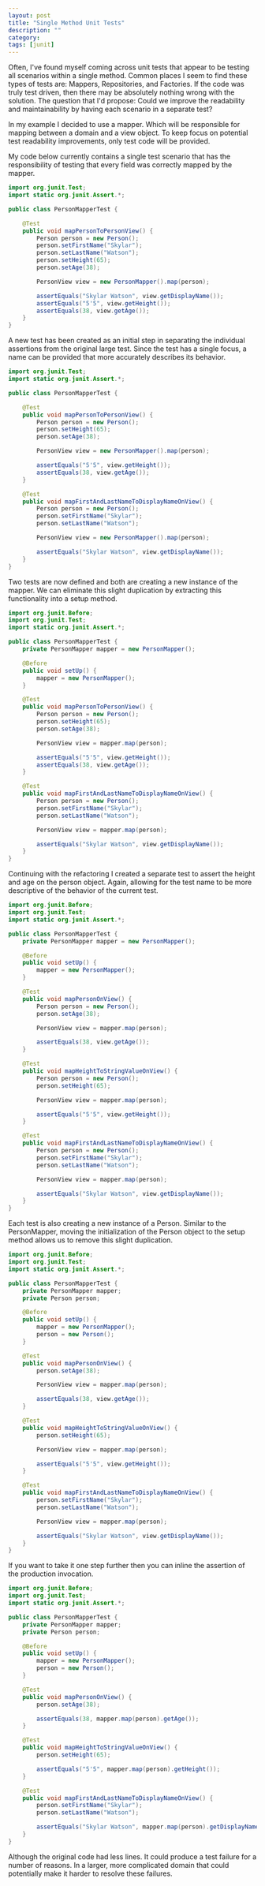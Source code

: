 ```yaml
---
layout: post
title: "Single Method Unit Tests"
description: ""
category:
tags: [junit]
---
```

Often, I've found myself coming across unit tests that appear to be testing all scenarios within a single method. Common places I seem to find these types of tests are: Mappers, Repositories, and Factories. If the code was truly test driven, then there may be absolutely nothing wrong with the solution. The question that  I'd propose: Could we improve the readability and maintainability by having each scenario in a separate test?

In my example I decided to use a mapper. Which will be responsible for mapping between a domain and a view object. To keep focus on potential test readability improvements, only test code will be provided.

My code below currently contains a single test scenario that has the responsibility of testing that every field was correctly mapped by the mapper.

```java
import org.junit.Test;
import static org.junit.Assert.*;

public class PersonMapperTest {

    @Test
    public void mapPersonToPersonView() {
        Person person = new Person();
        person.setFirstName("Skylar");
        person.setLastName("Watson");
        person.setHeight(65);
        person.setAge(38);

        PersonView view = new PersonMapper().map(person);

        assertEquals("Skylar Watson", view.getDisplayName());
        assertEquals("5'5", view.getHeight());
        assertEquals(38, view.getAge());
    }
}
```

A new test has been created as an initial step in separating the individual assertions from the original large test. Since the test has a single focus, a name can be provided that more accurately describes its behavior.

```java
import org.junit.Test;
import static org.junit.Assert.*;

public class PersonMapperTest {

    @Test
    public void mapPersonToPersonView() {
        Person person = new Person();
        person.setHeight(65);
        person.setAge(38);

        PersonView view = new PersonMapper().map(person);

        assertEquals("5'5", view.getHeight());
        assertEquals(38, view.getAge());
    }

    @Test
    public void mapFirstAndLastNameToDisplayNameOnView() {
        Person person = new Person();
        person.setFirstName("Skylar");
        person.setLastName("Watson");

        PersonView view = new PersonMapper().map(person);

        assertEquals("Skylar Watson", view.getDisplayName());
    }
}
```

Two tests are now defined and both are creating a new instance of the mapper. We can eliminate this slight duplication by extracting this functionality into a setup method.

```java
import org.junit.Before;
import org.junit.Test;
import static org.junit.Assert.*;

public class PersonMapperTest {
    private PersonMapper mapper = new PersonMapper();

    @Before
    public void setUp() {
        mapper = new PersonMapper();
    }

    @Test
    public void mapPersonToPersonView() {
        Person person = new Person();
        person.setHeight(65);
        person.setAge(38);

        PersonView view = mapper.map(person);

        assertEquals("5'5", view.getHeight());
        assertEquals(38, view.getAge());
    }

    @Test
    public void mapFirstAndLastNameToDisplayNameOnView() {
        Person person = new Person();
        person.setFirstName("Skylar");
        person.setLastName("Watson");

        PersonView view = mapper.map(person);

        assertEquals("Skylar Watson", view.getDisplayName());
    }
}
```

Continuing with the refactoring I created a separate test to assert the height and age on the  person object. Again, allowing for the test name to be more descriptive of the behavior of the current test.


```java
import org.junit.Before;
import org.junit.Test;
import static org.junit.Assert.*;

public class PersonMapperTest {
    private PersonMapper mapper = new PersonMapper();

    @Before
    public void setUp() {
        mapper = new PersonMapper();
    }

    @Test
    public void mapPersonOnView() {
        Person person = new Person();
        person.setAge(38);

        PersonView view = mapper.map(person);

        assertEquals(38, view.getAge());
    }

    @Test
    public void mapHeightToStringValueOnView() {
        Person person = new Person();
        person.setHeight(65);

        PersonView view = mapper.map(person);

        assertEquals("5'5", view.getHeight());
    }

    @Test
    public void mapFirstAndLastNameToDisplayNameOnView() {
        Person person = new Person();
        person.setFirstName("Skylar");
        person.setLastName("Watson");

        PersonView view = mapper.map(person);

        assertEquals("Skylar Watson", view.getDisplayName());
    }
}
```

Each test is also creating a new instance of a Person. Similar to the PersonMapper, moving the initialization of the Person object to the setup method allows us to remove this slight duplication.

```java
import org.junit.Before;
import org.junit.Test;
import static org.junit.Assert.*;

public class PersonMapperTest {
    private PersonMapper mapper;
    private Person person;

    @Before
    public void setUp() {
        mapper = new PersonMapper();
        person = new Person();
    }

    @Test
    public void mapPersonOnView() {
        person.setAge(38);

        PersonView view = mapper.map(person);

        assertEquals(38, view.getAge());
    }

    @Test
    public void mapHeightToStringValueOnView() {
        person.setHeight(65);

        PersonView view = mapper.map(person);

        assertEquals("5'5", view.getHeight());
    }

    @Test
    public void mapFirstAndLastNameToDisplayNameOnView() {
        person.setFirstName("Skylar");
        person.setLastName("Watson");

        PersonView view = mapper.map(person);

        assertEquals("Skylar Watson", view.getDisplayName());
    }
}
```

If you want to take it one step further then you can inline the assertion of the production invocation.

```java
import org.junit.Before;
import org.junit.Test;
import static org.junit.Assert.*;

public class PersonMapperTest {
    private PersonMapper mapper;
    private Person person;

    @Before
    public void setUp() {
        mapper = new PersonMapper();
        person = new Person();
    }

    @Test
    public void mapPersonOnView() {
        person.setAge(38);

        assertEquals(38, mapper.map(person).getAge());
    }

    @Test
    public void mapHeightToStringValueOnView() {
        person.setHeight(65);

        assertEquals("5'5", mapper.map(person).getHeight());
    }

    @Test
    public void mapFirstAndLastNameToDisplayNameOnView() {
        person.setFirstName("Skylar");
        person.setLastName("Watson");

        assertEquals("Skylar Watson", mapper.map(person).getDisplayName());
    }
}
```

Although the original code had less lines. It could produce a test failure for a number of reasons. In a larger, more complicated domain that could potentially make it harder to resolve these failures.
